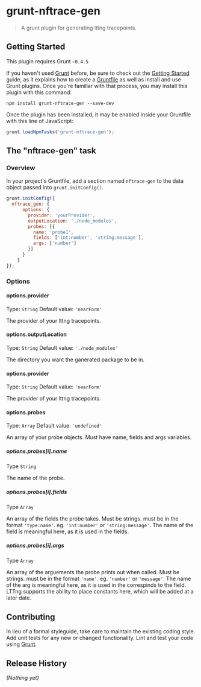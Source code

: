 # grunt-nftrace-gen

> A grunt plugin for generating lttng tracepoints.

## Getting Started
This plugin requires Grunt `~0.4.5`

If you haven't used [Grunt](http://gruntjs.com/) before, be sure to check out the [Getting Started](http://gruntjs.com/getting-started) guide, as it explains how to create a [Gruntfile](http://gruntjs.com/sample-gruntfile) as well as install and use Grunt plugins. Once you're familiar with that process, you may install this plugin with this command:

```shell
npm install grunt-nftrace-gen --save-dev
```

Once the plugin has been installed, it may be enabled inside your Gruntfile with this line of JavaScript:

```js
grunt.loadNpmTasks('grunt-nftrace-gen');
```

## The "nftrace-gen" task

### Overview
In your project's Gruntfile, add a section named `nftrace-gen` to the data object passed into `grunt.initConfig()`.

```js
grunt.initConfig({
  nftrace_gen: {
      options: {
        provider: 'yourProvider',
        outputLocation: './node_modules', 
        probes: [{
          name: 'probe1',
          fields: ['int:number', 'string:message'],
          args: ['number']
        }]
      }
    }
});
```

### Options

#### options.provider
Type: `String`
Default value: `'nearForm'`

The provider of your lttng tracepoints.

#### options.outputLocation
Type: `String`
Default value: `'./node_modules'`

The directory you want the ganerated package to be in.

#### options.provider
Type: `String`
Default value: `'nearForm'`

The provider of your lttng tracepoints.

#### options.probes
Type: `Array`
Default value: `'undefined'`

An array of your probe objects. Must have name, fields and args variables.

##### options.probes[i].name
Type `String`

The name of the probe.

##### options.probes[i].fields
Type `Array`

An array of the fields the probe takes. Must be strings. must be in the format `'type:name'`. eg. `'int:number'` or `'string:message'`. The name of the field is meaningful here, as it is used in the fields.

##### options.probes[i].args
Type `Array`

An array of the arguements the probe prints out when called. Must be strings. must be in the format `'name'`. eg. `'number'` or `'message'`. The name of the arg is meaningful here, as it is used in the correspinds to the field. LTTng supports the ability to place constants here, which will be added at a later date.


## Contributing
In lieu of a formal styleguide, take care to maintain the existing coding style. Add unit tests for any new or changed functionality. Lint and test your code using [Grunt](http://gruntjs.com/).

## Release History
_(Nothing yet)_
